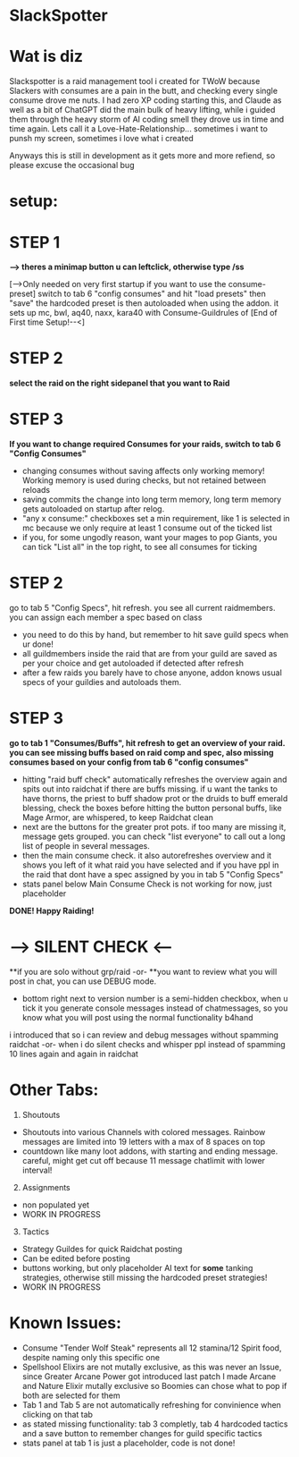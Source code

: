 # SlackSpotter

# Wat is diz

Slackspotter is a raid management tool i created for TWoW because Slackers with consumes are a pain in the butt, and checking every single consume
drove me nuts. I had zero XP coding starting this, and Claude as well as a bit of ChatGPT did the main bulk of heavy lifting, while i guided them
through the heavy storm of AI coding smell they drove us in time and time again.
Lets call it a Love-Hate-Relationship... sometimes i want to punsh my screen, sometimes i love what i created

Anyways this is still in development as it gets more and more refiend, so please excuse the occasional bug

# setup:
# STEP 1
**--> theres a minimap button u can leftclick, otherwise type /ss**

[-->Only needed on very first startup if you want to use the <ERROR> consume-preset]
switch to tab 6 "config consumes" and hit "load presets" then "save"
the hardcoded preset is then autoloaded when using the addon. it sets up mc, bwl, aq40, naxx, kara40 with Consume-Guildrules of <ERROR>
[End of First time Setup!--<]

# STEP 2
**select the raid on the right sidepanel that you want to Raid**

# STEP 3
**If you want to change required Consumes for your raids, switch to tab 6 "Config Consumes"**
	
- changing consumes without saving affects only working memory! Working memory is used during checks, but not retained between reloads
- saving commits the change into long term memory, long term memory gets autoloaded on startup after relog.
- "any x consume:" checkboxes set a min requirement, like 1 is selected in mc because we only require at least 1 consume out of the ticked list
- if you, for some ungodly reason, want your mages to pop Giants, you can tick "List all" in the top right, to see all consumes for ticking

# STEP 2
go to tab 5 "Config Specs", hit refresh. you see all current raidmembers. you can assign each member a spec based on class
	
- you need to do this by hand, but remember to hit save guild specs when ur done!
- all guildmembers inside the raid that are from your guild are saved as per your choice and get autoloaded if detected after refresh
- after a few raids you barely have to chose anyone, addon knows usual specs of your guildies and autoloads them.

# STEP 3
**go to tab 1 "Consumes/Buffs", hit refresh to get an overview of your raid. you can see missing buffs based on raid comp and spec, also missing consumes based on your config from tab 6 "config consumes"**
- hitting "raid buff check" automatically refreshes the overview again and spits out into raidchat if there are buffs missing. if u want the tanks to have thorns, the priest to buff shadow prot or the druids to buff emerald blessing, check the boxes before hitting the button personal buffs, like Mage Armor, are whispered, to keep Raidchat clean  
- next are the buttons for the greater prot pots. if too many are missing it, message gets grouped. you can check "list everyone" to call out a long list of people in several messages.
- then the main consume check. it also autorefreshes overview and it shows you left of it what raid you have selected and if you have ppl in the raid that dont have a spec assigned by you in tab 5 "Config Specs"
- stats panel below Main Consume Check is not working for now, just placeholder

**DONE! Happy Raiding!**


# --> SILENT CHECK <--
**if you are solo without grp/raid
-or-
**you want to review what you will post in chat, you can use DEBUG mode.

- bottom right next to version number is a semi-hidden checkbox, when u tick it you generate console messages instead of chatmessages, so you know what you will post using the normal functionality b4hand

i introduced that so i can review and debug messages without spamming raidchat
-or-
when i do silent checks and whisper ppl instead of spamming 10 lines again and again in raidchat

# Other Tabs:
1. Shoutouts
- Shoutouts into various Channels with colored messages. Rainbow messages are limited into 19 letters with a max of 8 spaces on top
- countdown like many loot addons, with starting and ending message. careful, might get cut off because 11 message chatlimit with lower interval!
2. Assignments
- non populated yet
- WORK IN PROGRESS
3. Tactics
- Strategy Guildes for quick Raidchat posting
- Can be edited before posting
- buttons working, but only placeholder AI text for **some** tanking strategies, otherwise still missing the hardcoded preset strategies!
- WORK IN PROGRESS

# Known Issues:
- Consume "Tender Wolf Steak" represents all 12 stamina/12 Spirit food, despite naming only this specific one
- Spellshool Elixirs are not mutally exclusive, as this was never an Issue, since Greater Arcane Power got introduced last patch I made Arcane and Nature Elixir mutally exclusive so Boomies can chose what to pop if both are selected for them
- Tab 1 and Tab 5 are not automatically refreshing for convinience when clicking on that tab
- as stated missing functionality: tab 3 completly, tab 4 hardcoded tactics and a save button to remember changes for guild specific tactics
- stats panel at tab 1 is just a placeholder, code is not done!